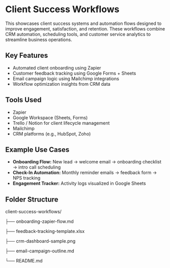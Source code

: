 # Client Success Workflows

This showcases client success systems and automation flows designed to improve engagement, satisfaction, and retention. These workflows combine CRM automation, scheduling tools, and customer service analytics to streamline business operations.

## Key Features
- Automated client onboarding using Zapier
- Customer feedback tracking using Google Forms + Sheets
- Email campaign logic using Mailchimp integrations
- Workflow optimization insights from CRM data

## Tools Used
- Zapier
- Google Workspace (Sheets, Forms)
- Trello / Notion for client lifecycle management
- Mailchimp
- CRM platforms (e.g., HubSpot, Zoho)

## Example Use Cases
- **Onboarding Flow:** New lead → welcome email → onboarding checklist → intro call scheduling
- **Check-In Automation:** Monthly reminder emails → feedback form → NPS tracking
- **Engagement Tracker:** Activity logs visualized in Google Sheets

## Folder Structure
client-success-workflows/

├── onboarding-zapier-flow.md

├── feedback-tracking-template.xlsx

├── crm-dashboard-sample.png

├── email-campaign-outline.md

└── README.md
